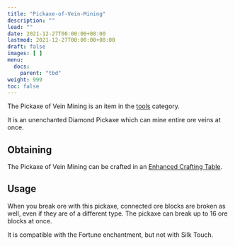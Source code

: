 ```yaml
---
title: "Pickaxe-of-Vein-Mining"
description: ""
lead: ""
date: 2021-12-27T00:00:00+08:00
lastmod: 2021-12-27T00:00:00+08:00
draft: false
images: [ ]
menu:
  docs:
    parent: "tbd"
weight: 999
toc: false
---
```


The Pickaxe of Vein Mining is an item in the [tools](/docs/slimefun/tools) category.

It is an unenchanted Diamond Pickaxe which can mine entire ore veins at once.

## Obtaining

The Pickaxe of Vein Mining can be crafted in an [Enhanced Crafting Table](/docs/slimefun/enhanced-crafting-table).

## Usage

When you break ore with this pickaxe, connected ore blocks are broken as well, even if they are of a different type. The pickaxe can break up to 16 ore blocks at once.

It is compatible with the Fortune enchantment, but not with Silk Touch.
